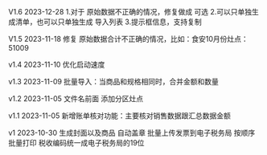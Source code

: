V1.6
2023-12-28
1.对于 原始数据不正确的情况，修复做成 可选
2.可以只单独生成清单，也可以只单独生成 导入列表
3.提示框信息，支持复制

V1.5
2023-11-18
修复 原始数据合计不正确的情况，比如：食安10月份灶点： 51009

v1.4
2023-11-10
优化启动速度

v1.3
2023-11-09
批量导入：当商品和规格相同时，合并金额和数量

v1.2
2023-11-05
文件名前面 添加分区灶点

v1.1
2023-11-05
新增账单核对功能：主要核对销售数据跟汇总数据金额

v1
2023-10-30
生成封面以及商品
自动盖章
批量上传发票到电子税务局
按顺序批量打印
税收编码统一成电子税务局的19位

